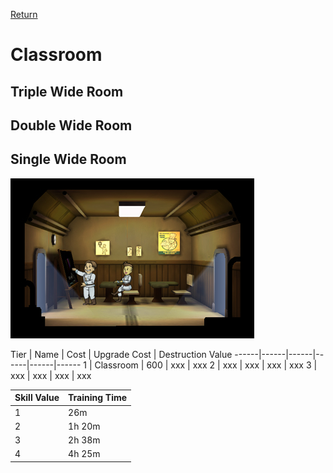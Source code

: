 [Return](../README.md)

Classroom
===========

## Triple Wide Room

## Double Wide Room

## Single Wide Room

![Classroom](t1images/t1singleclassroom.jpg)

Tier | Name | Cost | Upgrade Cost | Destruction Value
------|------|------|------|------|------
1 | Classroom | 600 | xxx | xxx
2 | xxx | xxx | xxx | xxx
3 | xxx | xxx | xxx | xxx

Skill Value | Training Time
------|------
1 | 26m
2 | 1h 20m
3 | 2h 38m
4 | 4h 25m

